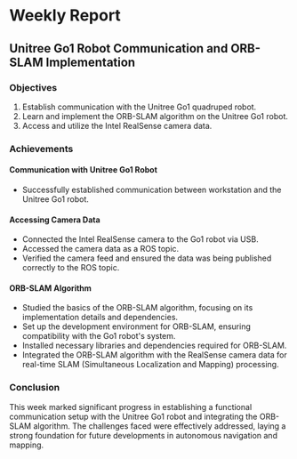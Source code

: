 # Weekly Report

## Unitree Go1 Robot Communication and ORB-SLAM Implementation

### Objectives

1. Establish communication with the Unitree Go1 quadruped robot.
2. Learn and implement the ORB-SLAM algorithm on the Unitree Go1 robot.
3. Access and utilize the Intel RealSense camera data.

### Achievements

#### Communication with Unitree Go1 Robot

- Successfully established communication between workstation and the Unitree Go1 robot.

#### Accessing Camera Data

- Connected the Intel RealSense camera to the Go1 robot via USB.
- Accessed the camera data as a ROS topic.
- Verified the camera feed and ensured the data was being published correctly to the ROS topic.

#### ORB-SLAM Algorithm

- Studied the basics of the ORB-SLAM algorithm, focusing on its implementation details and dependencies.
- Set up the development environment for ORB-SLAM, ensuring compatibility with the Go1 robot's system.
- Installed necessary libraries and dependencies required for ORB-SLAM.
- Integrated the ORB-SLAM algorithm with the RealSense camera data for real-time SLAM (Simultaneous Localization and Mapping) processing.


### Conclusion

This week marked significant progress in establishing a functional communication setup with the Unitree Go1 robot and integrating the ORB-SLAM algorithm. The challenges faced were effectively addressed, laying a strong foundation for future developments in autonomous navigation and mapping.


